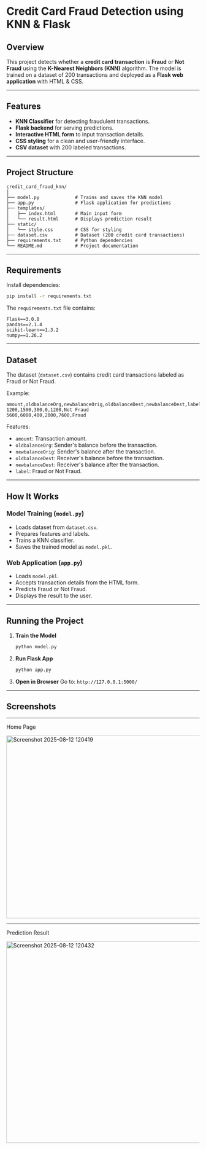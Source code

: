 # Credit Card Fraud Detection using KNN & Flask

## Overview

This project detects whether a **credit card transaction** is **Fraud** or **Not Fraud** using the **K-Nearest Neighbors (KNN)** algorithm. The model is trained on a dataset of 200 transactions and deployed as a **Flask web application** with HTML & CSS.

-----

## Features

  - **KNN Classifier** for detecting fraudulent transactions.
  - **Flask backend** for serving predictions.
  - **Interactive HTML form** to input transaction details.
  - **CSS styling** for a clean and user-friendly interface.
  - **CSV dataset** with 200 labeled transactions.

-----

## Project Structure

```
credit_card_fraud_knn/
│
├── model.py             # Trains and saves the KNN model
├── app.py               # Flask application for predictions
├── templates/
│   ├── index.html       # Main input form
│   └── result.html      # Displays prediction result
├── static/
│   └── style.css        # CSS for styling
├── dataset.csv          # Dataset (200 credit card transactions)
├── requirements.txt     # Python dependencies
└── README.md            # Project documentation
```

-----

## Requirements

Install dependencies:

```bash
pip install -r requirements.txt
```

The `requirements.txt` file contains:

```
Flask==3.0.0
pandas==2.1.4
scikit-learn==1.3.2
numpy==1.26.2
```

-----

## Dataset

The dataset (`dataset.csv`) contains credit card transactions labeled as Fraud or Not Fraud.

Example:

```
amount,oldbalanceOrg,newbalanceOrig,oldbalanceDest,newbalanceDest,label
1200,1500,300,0,1200,Not Fraud
5600,6000,400,2000,7600,Fraud
```

Features:

  - `amount`: Transaction amount.
  - `oldbalanceOrg`: Sender's balance before the transaction.
  - `newbalanceOrig`: Sender's balance after the transaction.
  - `oldbalanceDest`: Receiver's balance before the transaction.
  - `newbalanceDest`: Receiver's balance after the transaction.
  - `label`: Fraud or Not Fraud.

-----

## How It Works

### Model Training (`model.py`)

  - Loads dataset from `dataset.csv`.
  - Prepares features and labels.
  - Trains a KNN classifier.
  - Saves the trained model as `model.pkl`.

### Web Application (`app.py`)

  - Loads `model.pkl`.
  - Accepts transaction details from the HTML form.
  - Predicts Fraud or Not Fraud.
  - Displays the result to the user.

-----

## Running the Project

1.  **Train the Model**
    ```bash
    python model.py
    ```
2.  **Run Flask App**
    ```bash
    python app.py
    ```
3.  **Open in Browser**
    Go to: `http://127.0.0.1:5000/`

-----

## Screenshots
---
Home Page

<img width="661" height="476" alt="Screenshot 2025-08-12 120419" src="https://github.com/user-attachments/assets/ab714bd6-ad00-4b2d-b99e-52e07351e0da" />

---
Prediction Result

<img width="624" height="525" alt="Screenshot 2025-08-12 120432" src="https://github.com/user-attachments/assets/f7a92d9e-e636-4490-be31-1780f14dbb8a" />
